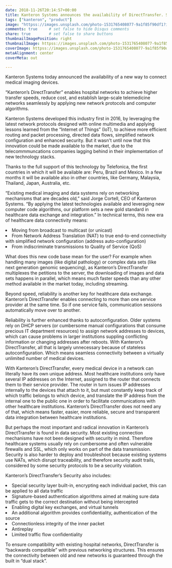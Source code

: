 ```yaml
---
date: 2018-11-26T20:14:57+00:00
title: Kanteron Systems announces the availability of DirectTransfer. Say goodbye to firewalls, SSL or NAT
tags: ["kanteron", "product"]
image: "httpss://images.unsplash.com/photo-1531765408077-9a1f85f90df1?ixlib=rb-0.3.5&ixid=eyJhcHBfaWQiOjEyMDd9&s=5552dcbc19e44defbe7327577f0a2835&auto=format&fit=crop&w=1352&q=80"
comments: true     # set false to hide Disqus comments
share: true        # set false to share buttons
thumbnailImagePosition: right
thumbnailImage: httpss://images.unsplash.com/photo-1531765408077-9a1f85f90df1?ixlib=rb-0.3.5&ixid=eyJhcHBfaWQiOjEyMDd9&s=5552dcbc19e44defbe7327577f0a2835&auto=format&fit=crop&w=1352&q=80
coverImage: httpss://images.unsplash.com/photo-1531765408077-9a1f85f90df1?ixlib=rb-0.3.5&ixid=eyJhcHBfaWQiOjEyMDd9&s=5552dcbc19e44defbe7327577f0a2835&auto=format&fit=crop&w=1352&q=80
metaAlignment: center
coverMeta: out

---
```

<p class="p1">
  Kanteron Systems today announced the availability of a new way to connect medical imaging devices.
</p>
<!--more-->

<p class="p1">
  “Kanteron’s DirectTransfer” enables hospital networks to achieve higher transfer speeds, reduce cost, and establish large-scale telemedicine networks seamlessly by applying new network protocols and computer algorithms.
</p>

<p class="p1">
Kanteron Systems developed this industry first in 2016, by leveraging the latest network protocols designed with online multimedia and applying lessons learned from the “Internet of Things” (IoT), to achieve more efficient routing and packet processing, directed data flows, simplified network configuration and enhanced security. But it wasn't until now that this innovation could be made available to the market, due to the telecommmuncations companies lagging behind in their implementation of new technology stacks.

Thanks to the full support of this technology by Telefonica, the first countries in which it will be available are: Peru, Brazil and Mexico. In a few months it will be available also in other countries, like Germany, Malaysia, Thailand, Japan, Australia, etc.
</p>

<p class="p1">
  “Existing medical imaging and data systems rely on networking mechanisms that are decades old,” said Jorge Cortell, CEO of Kanteron Systems. “By applying the latest technologies available and leveraging new computer code algorithms, our platform sets a new gold standard in healthcare data exchange and integration.” In technical terms, this new era of healthcare data connectivity means:
</p>

<li class="p1">
  Moving from broadcast to multicast (or unicast)
</li>
<li class="p1">
  From Network Address Translation (NAT) to true end-to-end connectivity with simplified network configuration (address auto-configuration)
</li>
<li class="p1">
  From indiscriminate transmissions to Quality of Service (QoS)
</li>

<p class="p1">
  What does this new code base mean for the user? For example when handling many images (like digital pathology) or complex data sets (like next generation genomic sequencing), as Kanteron’s DirectTransfer multiplexes the petitions to the server, the downloading of images and data sets happens in parallel, which means much faster speeds than any other method available in the market today, including streaming.
</p>

<p class="p1">
  Beyond speed, reliability is another key for healthcare data exchange. Kanteron’s DirectTransfer enables connecting to more than one service provider at the same time. So if one service fails, communication sessions automatically move over to another.
</p>

<p class="p1">
  Reliability is further enhanced thanks to autoconfiguration. Older systems rely on DHCP servers (or cumbersome manual configurations that consume precious IT department resources) to assign network addresses to devices, which can cause problems in larger institutions suppling conflicting information or changing addresses after reboots. With Kanteron’s DirectTransfer, all that is largely unnecessary because of stateless autoconfiguration. Which means seamless connectivity between a virtually unlimited number of medical devices.
</p>

<p class="p1">
  With Kanteron’s DirectTransfer, every medical device in a network can literally have its own unique address. Most healthcare institutions only have several IP addresses on the Internet, assigned to the router that connects them to their service provider. The router in turn issues IP addresses internally to the devices that attach to it, but must constantly keep track of which traffic belongs to which device, and translate the IP address from the internal one to the public one in order to facilitate communications with other healthcare institutions. Kanteron’s DirectTransfer does not need any of that, which means faster, easier, more reliable, secure and transparent data integration between healthcare institutions.
</p>

<p class="p1">
  But perhaps the most important and radical innovation in Kanteron’s DirectTransfer is found in data security. Most existing connection mechanisms have not been designed with security in mind. Therefore healthcare systems usually rely on cumbersome and often vulnerable firewalls and SSL, which only works on part of the data transmission. Security is also harder to deploy and troubleshoot because existing systems use NATs, which disrupt traceability, and therefore security audit trails, considered by some security protocols to be a security violation.
</p>

<p class="p1">
  Kanteron’s DirectTransfer’s Security also includes:
</p>

<li class="p1">
  Special security layer built-in, encrypting each individual packet, this can be applied to all data traffic
</li>
<li class="p1">
  Signature-based authentication algorithms aimed at making sure data traffic gets to the correct destination without being intercepted
</li>
<li class="p1">
  Enabling digital key exchanges, and virtual tunnels
</li>
<li class="p1">
  An additional algorithm provides confidentiality, authentication of the source
</li>
<li class="p1">
  Connectionless integrity of the inner packet
</li>
<li class="p1">
  Antireplay
</li>
<li class="p1">
  Limited traffic flow confidentiality
</li>

<p class="p1">
  To ensure compatibility with existing hospital networks, DirectTransfer is “backwards compatible” with previous networking structures. This ensures the connectivity between old and new networks is guaranteed through the built in “dual stack”.
</p>
